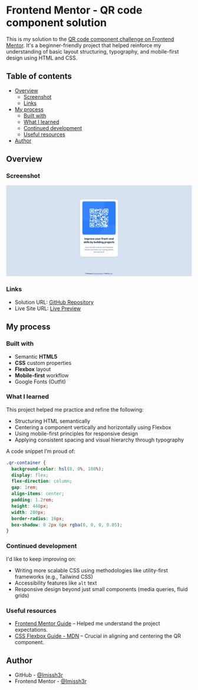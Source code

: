 # Frontend Mentor - QR code component solution

This is my solution to the [QR code component challenge on Frontend Mentor](https://www.frontendmentor.io/challenges/qr-code-component-iux_sIO_H). It's a beginner-friendly project that helped reinforce my understanding of basic layout structuring, typography, and mobile-first design using HTML and CSS.

## Table of contents

- [Overview](#overview)
  - [Screenshot](#screenshot)
  - [Links](#links)
- [My process](#my-process)
  - [Built with](#built-with)
  - [What I learned](#what-i-learned)
  - [Continued development](#continued-development)
  - [Useful resources](#useful-resources)
- [Author](#author)

## Overview

### Screenshot

![QR Code Component Screenshot](./images/Screenshot.png)

### Links

- Solution URL: [GitHub Repository](https://github.com/Imissh3r/qr-code-component)
- Live Site URL: [Live Preview](https://imissh3r.github.io/qr-code-component/)

## My process

### Built with

- Semantic **HTML5**
- **CSS** custom properties
- **Flexbox** layout
- **Mobile-first** workflow
- Google Fonts (Outfit)

### What I learned

This project helped me practice and refine the following:

- Structuring HTML semantically
- Centering a component vertically and horizontally using Flexbox
- Using mobile-first principles for responsive design
- Applying consistent spacing and visual hierarchy through typography

A code snippet I’m proud of:

```css
.qr-container {
  background-color: hsl(0, 0%, 100%);
  display: flex;
  flex-direction: column;
  gap: 1rem;
  align-items: center;
  padding: 1.2rem;
  height: 440px;
  width: 280px;
  border-radius: 16px;
  box-shadow: 0 2px 6px rgba(0, 0, 0, 0.05);
}
```

### Continued development

I'd like to keep improving on:

- Writing more scalable CSS using methodologies like utility-first frameworks (e.g., Tailwind CSS)
- Accessibility features like `alt` text
- Responsive design beyond just small components (media queries, fluid grids)

### Useful resources

- [Frontend Mentor Guide](https://www.frontendmentor.io/resources) – Helped me understand the project expectations.
- [CSS Flexbox Guide - MDN](https://developer.mozilla.org/en-US/docs/Web/CSS/CSS_flexible_box_layout/Basic_Concepts_of_Flexbox) – Crucial in aligning and centering the QR component.

## Author

- GitHub - [@Imissh3r](https://github.com/Imissh3r)
- Frontend Mentor - [@Imissh3r](https://www.frontendmentor.io/profile/Imissh3r)
